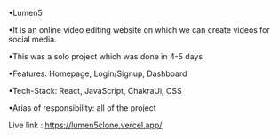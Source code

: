 •Lumen5

•It is an online video editing website on which we can create videos for social media. 

•This was a solo project which was done in 4-5 days 

•Features: Homepage, Login/Signup, Dashboard

•Tech-Stack: React, JavaScript, ChakraUi, CSS 

•Arias of responsibility: all of the project 

Live link : https://lumen5clone.vercel.app/